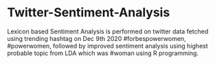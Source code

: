 # Twitter-Sentiment-Analysis
Lexicon based Sentiment Analysis is performed on twitter data fetched using trending hashtag on Dec 9th 2020 #forbespowerwomen, #powerwomen, followed by improved sentiment analysis using highest probable topic from LDA which was #woman using R programming.
